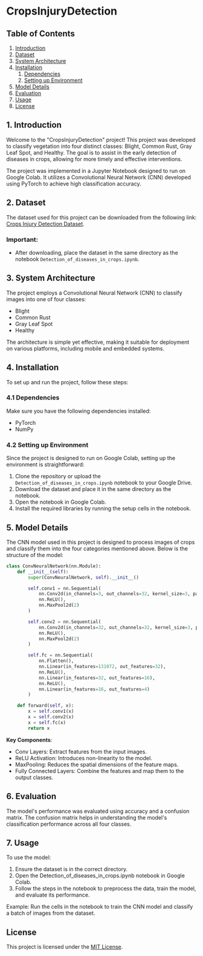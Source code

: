 # CropsInjuryDetection

## Table of Contents

1. [Introduction](#1-introduction)
2. [Dataset](#2-dataset)
3. [System Architecture](#3-system-architecture)
4. [Installation](#4-installation)
   1. [Dependencies](#41-dependencies)
   2. [Setting up Environment](#42-setting-up-environment)
5. [Model Details](#5-model-details)
6. [Evaluation](#6-evaluation)
7. [Usage](#7-usage)
8. [License](#8-license)

## 1. Introduction

Welcome to the "CropsInjuryDetection" project! This project was developed to classify vegetation into four distinct classes: Blight, Common Rust, Gray Leaf Spot, and Healthy. The goal is to assist in the early detection of diseases in crops, allowing for more timely and effective interventions.

The project was implemented in a Jupyter Notebook designed to run on Google Colab. It utilizes a Convolutional Neural Network (CNN) developed using PyTorch to achieve high classification accuracy.

## 2. Dataset

The dataset used for this project can be downloaded from the following link: [Crops Injury Detection Dataset](https://drive.google.com/file/d/1pXjbbvxFMctaZvfSY3E0fn0nMa0TB7G0/view).

### Important:
- After downloading, place the dataset in the same directory as the notebook `Detection_of_diseases_in_crops.ipynb`.

## 3. System Architecture

The project employs a Convolutional Neural Network (CNN) to classify images into one of four classes:
- Blight
- Common Rust
- Gray Leaf Spot
- Healthy

The architecture is simple yet effective, making it suitable for deployment on various platforms, including mobile and embedded systems.

## 4. Installation

To set up and run the project, follow these steps:

### 4.1 Dependencies

Make sure you have the following dependencies installed:

- PyTorch
- NumPy

### 4.2 Setting up Environment

Since the project is designed to run on Google Colab, setting up the environment is straightforward:

1. Clone the repository or upload the `Detection_of_diseases_in_crops.ipynb` notebook to your Google Drive.
2. Download the dataset and place it in the same directory as the notebook.
3. Open the notebook in Google Colab.
4. Install the required libraries by running the setup cells in the notebook.

## 5. Model Details

The CNN model used in this project is designed to process images of crops and classify them into the four categories mentioned above. Below is the structure of the model:

```python
class ConvNeuralNetwork(nn.Module):
    def __init__(self):
        super(ConvNeuralNetwork, self).__init__()

        self.conv1 = nn.Sequential(
            nn.Conv2d(in_channels=3, out_channels=32, kernel_size=3, padding=1),
            nn.ReLU(),
            nn.MaxPool2d(2)
        )

        self.conv2 = nn.Sequential(
            nn.Conv2d(in_channels=32, out_channels=32, kernel_size=3, padding=1),
            nn.ReLU(),
            nn.MaxPool2d(2)
        )

        self.fc = nn.Sequential(
            nn.Flatten(),
            nn.Linear(in_features=131072, out_features=32),
            nn.ReLU(),
            nn.Linear(in_features=32, out_features=16),
            nn.ReLU(),
            nn.Linear(in_features=16, out_features=4)
        )

    def forward(self, x):
        x = self.conv1(x)
        x = self.conv2(x)
        x = self.fc(x)
        return x
```

**Key Components**:

- Conv Layers: Extract features from the input images.
- ReLU Activation: Introduces non-linearity to the model.
- MaxPooling: Reduces the spatial dimensions of the feature maps.
- Fully Connected Layers: Combine the features and map them to the output classes.

## 6. Evaluation

The model's performance was evaluated using accuracy and a confusion matrix. The confusion matrix helps in understanding the model's classification performance across all four classes.

## 7. Usage
To use the model:

1. Ensure the dataset is in the correct directory.
2. Open the Detection_of_diseases_in_crops.ipynb notebook in Google Colab.
3. Follow the steps in the notebook to preprocess the data, train the model, and evaluate its performance.

Example:
Run the cells in the notebook to train the CNN model and classify a batch of images from the dataset.

## License

This project is licensed under the [MIT License](LICENSE).
